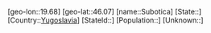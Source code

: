 ﻿---
location: [46.07,19.68]
type: City
tags:
- geo/City


SpocWebEntityId: 34646
isDeleted: false
confidential: public

---
[geo-lon::19.68]
[geo-lat::46.07]
[name::Subotica]
[State::]
[Country::[Yugoslavia](geo/Continent/Europe/Yugoslavia.md)]
[StateId::]
[Population::]
[Unknown::]

